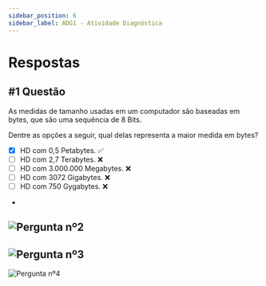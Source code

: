 ```yaml
---
sidebar_position: 6
sidebar_label: ADG1 - Atividade Diagnóstica
---
```


# Respostas

## #1 Questão

As medidas de tamanho usadas em um computador são baseadas em bytes, que são uma sequência de 8 Bits.

Dentre as opções a seguir, qual delas representa a maior medida em bytes?

 - [x] HD com 0,5 Petabytes. ✅
 - [ ] HD com 2,7 Terabytes. ❌
 - [ ] HD com 3.000.000 Megabytes. ❌
 - [ ] HD com 3072 Gigabytes. ❌
 - [ ] HD com 750 Gygabytes. ❌

-
![Pergunta nº2](/img/arquitetura-computadores/adg1/pergunta2.jpeg)
-
![Pergunta nº3](/img/arquitetura-computadores/adg1/pergunta3.jpeg)
-
![Pergunta nº4](/img/arquitetura-computadores/adg1/pergunta4.jpeg)